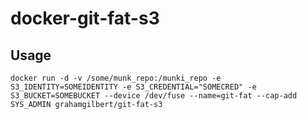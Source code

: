 # docker-git-fat-s3

## Usage

```
docker run -d -v /some/munk_repo:/munki_repo -e S3_IDENTITY=SOMEIDENTITY -e S3_CREDENTIAL="SOMECRED" -e S3_BUCKET=SOMEBUCKET --device /dev/fuse --name=git-fat --cap-add SYS_ADMIN grahamgilbert/git-fat-s3
```
